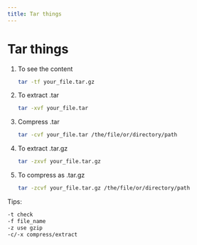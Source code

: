```yaml
---
title: Tar things
---
```


# Tar things

1. To see the content

    ```bash
    tar -tf your_file.tar.gz
    ```

2. To extract .tar

    ```bash
    tar -xvf your_file.tar
    ```

3. Compress .tar

    ```bash
    tar -cvf your_file.tar /the/file/or/directory/path
    ```

4. To extract .tar.gz

    ```bash
    tar -zxvf your_file.tar.gz
    ```

5. To compress as .tar.gz

    ```bash
    tar -zcvf your_file.tar.gz /the/file/or/directory/path	
    ```

Tips:

```bash
-t check
-f file_name
-z use gzip
-c/-x compress/extract
```
